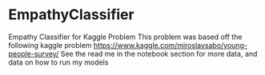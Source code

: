 # EmpathyClassifier
Empathy Classifier for Kaggle Problem
This problem was based off the following kaggle problem
https://www.kaggle.com/miroslavsabo/young-people-survey/
See the read me in the notebook section for more data, and data on how to run my models
